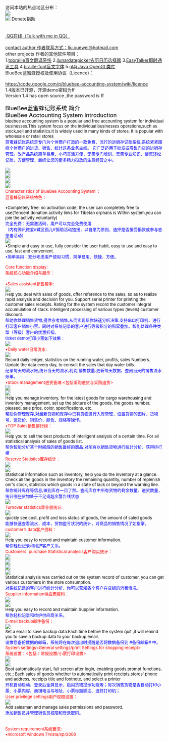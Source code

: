 访问本站的热点地区分布：<br>
<a href='http://www2.clustrmaps.com/user/1d010a966'><img src='http://www2.clustrmaps.com/stats/maps-no_clusters/https---code.google.com-p-bluebee-accounting-system-downloads-list-thumb.jpg' />
</a><br>
<img src='https://img.alipay.com/sys/personalprod/style/mc/top-logo.png'>
<a href='http://me.alipay.com/liuxuewei'>Donate捐助<br><br><br>
<img src='http://wpa.qq.com/pa?p=2:441929786:52' alt='' border='0' title='' />
<a href='http://wpa.qq.com/msgrd?v=3&uin=441929786&site=qq&menu=yes'>QQ在线（Talk with me in QQ）</a><br><br>
<a href='mailto:liu.xuewei@hotmail.com'>
contact author 作者联系方式：liu.xuewei@hotmail.com<br>
other projects 作者的其他软件项目：<br>
1.<a href='https://code.google.com/p/tobraille/'>tobraille盲文翻译系统</a>
2.<a href='https://code.google.com/p/jlunardatepicker/'>jlunardatepicker农历日历选择器</a>
3.<a href='https://code.google.com/p/easytalker/'>EasyTalker即时通讯工具</a>
4.<a href='https://code.google.com/p/braille-font/'>braille-font盲文字体</a>
5.<a href='https://code.google.com/p/gl4j/'>gl4j Java OpenGL类库</a><br>
BlueBee蓝蜜蜂授权及使用协议（Licence）：<br>
<br><a href='https://code.google.com/p/bluebee-accounting-system/wiki/licence'>https://code.google.com/p/bluebee-accounting-system/wiki/licence</a><br>
1.4版本已开源，开源demo密码为ff<br>
Version 1.4 has open source ,the password is ff<br>
<br>
<font color='black' size='4'>BlueBee蓝蜜蜂记账系统 简介<br>
BlueBee Acctounting System Introduction<br>
<font color='black' size='2'>bluebee accounting system is a popular and free accounting system for individual businesses.This system focus on the individual businesses operations,such as stock,sell and statistics.It is widely used in many kinds of stores. It is popular with wholesale or retail stores <br>
<font color='blue'>蓝蜜蜂记账系统是专门为个体商户打造的一款免费、流行的进销存记账系统.系统紧紧围绕个体商户的进货、销售、统计这条业务主线。 它广泛适用于批发或零售门店的进销存管理。改产品系统简单易用，小巧灵活方便，无需专门培训，无需专业知识，使您轻松记账，方便管理，最终让您的更多精力投放的生意经营之中。 <br>
<br>
<img src='http://bluebee-accounting-system.googlecode.com/files/home2.png' /><br>
<img src='http://bluebee-accounting-system.googlecode.com/files/changeskins.png' /><br>
<img src='http://bluebee-accounting-system.googlecode.com/files/fubiao.png' /><br>
<img src='http://bluebee-accounting-system.googlecode.com/files/help.png' /><br>
<font color='red'>Characteristics of BlueBee Accounting System ：<br>
蓝蜜蜂记账系统特色：<br>
<br>
<font color='black'>•Completely free: no activation code, the user can completely free to use(Tencent donation activity links for Tibetan orphans is Within system,you can join the activity voluntarily)<br>
<font color='blue'>完全免费：无需激活码，用户可以完全免费使用<br>
（内有腾讯微爱#藏区孤儿#捐助活动链接，以自愿为原则，选择是否接受捐款或参与志愿者活动）<br>
<img src='http://bluebee-accounting-system.googlecode.com/files/donate.png' /><br>
<font color='black'>•Simple and easy to use, fully consider the user habit, easy to use and easy to use, fast and convenient.<br>
<font color='blue'>•简单易用：充分考虑用户使用习惯，简单易用、快捷、方便。 <br>
<br>
<font color='red'>Core function display:<br>
系统核心功能介绍与展示：<br>
<br>
<font color='red'>•Sales assistant销售帮手:<br>
<img src='http://bluebee-accounting-system.googlecode.com/files/sellhelper.png' /><br>
<font color='black'>
Help you deal with sales of goods, offer reference to the sales, so as to realize rapid analysis and decision for you. Support serial printer for printing the customer sales receipts. Rating for the system record the customer integral accumulation of stack. Intelligent processing of various types (levels) customer discount.<br>
<font color='blue'>帮助你处理销售货物,提供参考销售,从而实现帮你快速分析决策.支持串口打印机，进行打印客户销售小票。同时对系统记录的客户进行等级积分的积累叠加。智能处理各种类型（等级）客户的优惠折扣。<br>
ticket demo打印小票如下效果：<br>
<img src='http://bluebee-accounting-system.googlecode.com/files/ticket.png' /><br>
<font color='red'>•Daily water日常流水:<br>
<img src='http://bluebee-accounting-system.googlecode.com/files/dailysell.png' /><br>
<font color='black'>Record daily ledger, statistics on the running water, profits, sales Numbers. Update the data every day, to consult the sales that day water bills.<br>
<font color='blue'>纪录每天的流水帐,统计当天的流水,利润,销售数量.更新每天数据，查阅当天的销售流水账单。<br>
<font color='red'>•Stock management<including purchasing stock and purchasing>进货管理:<包括采购进货与采购退货><br>
<img src='http://bluebee-accounting-system.googlecode.com/files/stockin.png' /><br>
<img src='http://bluebee-accounting-system.googlecode.com/files/returnstock.png' /><br>
<font color='black'>Help you manage inventory, for the latest goods for cargo warehousing and inventory management, set up the picture of the goods, the goods number, pleased, sale price, color, specifications, etc.<br>
<font color='blue'>帮助你管理库存,对最新货物和库存中已有货物进行入库管理，设置货物的图片、货物号、进货价、销售价、颜色、规格等操作。<br>
<font color='red'>•TOP Sales销售排行榜：<br>
<img src='http://bluebee-accounting-system.googlecode.com/files/Topsell.png' /><br>
<font color='black'>Help you to sell the best products of intelligent analysis of a certain time. For all statistical analysis of sales of goods list.<br>
<font color='blue'>帮你智能分析某个时间段的销售最好的商品.对所有以销售货物进行统计分析，获得排行榜<br>
<font color='red'>Reserve Statistics库存统计：<br>
<img src='http://bluebee-accounting-system.googlecode.com/files/reservestatistics.png' /><br>
<img src='http://bluebee-accounting-system.googlecode.com/files/reservequery.png' /><br>
<font color='black'>Statistical information such as inventory, help you do the inventory at a glance. Check all the goods in the inventory the remaining quantity, number of replenish onr's stock, statistics which goods in a state of lack or beyond the warning line.<br>
<font color='blue'>帮你统计库存等信息,做到库存一目了然。查阅库存中所有货物的剩余数量、进货数量，统计哪些货物处于不足或超出警告线状态<br>
<img src='http://bluebee-accounting-system.googlecode.com/files/warningline.png' /><br>
<font color='red'>Turnover statistics营业额统计:<br>
<img src='http://bluebee-accounting-system.googlecode.com/files/turnover.png' /><br>
<font color='black'>quickly see cost, profit and loss status of goods, the amount of saled goods<br>
<font color='blue'>能够快速查看流水，成本，货物盈亏状况的统计，对商品的销售情况了如指掌。<br>
<font color='red'>customer’s data客户资料：<br>
<img src='http://bluebee-accounting-system.googlecode.com/files/customerinfo.png' /><br>
<font color='black'>Help you easy to record and maintain customer information.<br>
<font color='blue'>帮你轻松记录和维护客户关系。<br>
<font color='red'>Customers' purchase Statistical analysis客户购买统计：<br>
<img src='http://bluebee-accounting-system.googlecode.com/files/customerbugrecord.png' /><br>
<img src='http://bluebee-accounting-system.googlecode.com/files/customeraccount.png' /><br>
<img src='http://bluebee-accounting-system.googlecode.com/files/monthdataline.png' /><br>
<img src='http://bluebee-accounting-system.googlecode.com/files/customerreturn.png' /><br>
<font color='black'>Statistical analysis was carried out on the system record of customer, you can get various customers in the store consumption.<br>
<font color='blue'>对系统记录的客户进行统计分析，你可以获知各个客户在店铺的消费情况。<br>
<font color='red'>Supplier information供应商资料：<br>
<img src='http://bluebee-accounting-system.googlecode.com/files/suppliesinfo.png' /><br>
<img src='http://bluebee-accounting-system.googlecode.com/files/inoutcome.png' /><br>
<font color='black'>Help you easy to record and maintain Supplier information.<br>
<font color='blue'>帮你轻松记录和维护供应商关系。<br>
<font color='red'>E-mail backup邮件备份：<br>
<img src='http://bluebee-accounting-system.googlecode.com/files/emailbackup.png' /><br>
<font color='black'>Set a email to save backup data.Each time before the system quit ,it will remind you to save a backup data to your backup email.<br>
<font color='blue'>设置您备份数据的邮箱，系统将在每次退出时提醒是否将数据备份到 #备份邮箱# 中。<br>
<font color='red'>System settings<General settings/print Settings for shopping receipt><br>
系统设置：<包括：常规设置/小票打印设置><br>
<img src='http://bluebee-accounting-system.googlecode.com/files/generalset.png' /><br>
<img src='http://bluebee-accounting-system.googlecode.com/files/systemset.png' /><br>
<font color='black'>Boot automatically start, full screen after login, enabling goods prompt functions, etc.; Each sales of goods whether to automatically print receipts,stores' phone and address, receipts title and footnote, and select a printer<br>
<font color='blue'>开机自动启动、登录后全屏显示、启用货物提示功能等；每次销售货物是否自动打印小票、小票内容、商铺电话与地址、小票标题脚注、选择打印机；<br>
<font color='red'>User privilege settings用户权限设置：<br>
<img src='http://bluebee-accounting-system.googlecode.com/files/userprimary.png' /><br>
<font color='black'>Add salesman and manage sales permissions and password.<br>
<font color='blue'>添加销售员并管理销售员权限和登录密码。<br>
<br>
<br>
<font color='red'>System requirement系统要求:<br>
•microsoft windows 7/vista/xp/2000